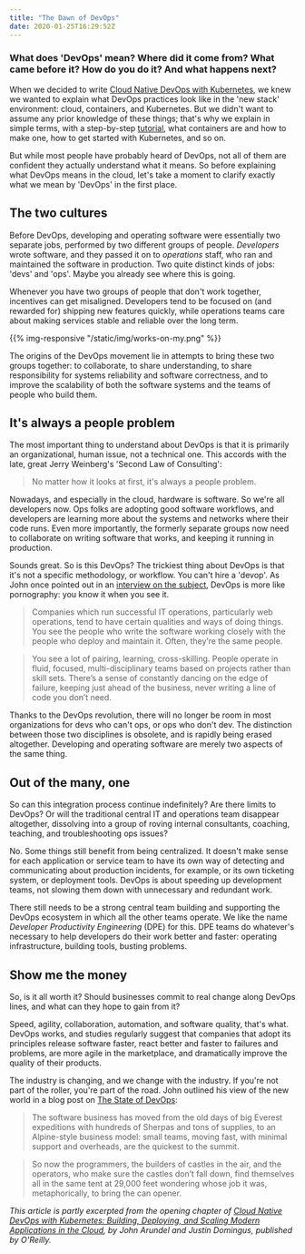 ```yaml
---
title: "The Dawn of DevOps"
date: 2020-01-25T16:29:52Z
---
```


### What does 'DevOps' mean? Where did it come from? What came before it? How do you do it? And what happens next?

When we decided to write [Cloud Native DevOps with Kubernetes](https://amzn.to/2PEPTjc), we knew we wanted to explain what DevOps practices look like in the 'new stack' environment: cloud, containers, and Kubernetes. But we didn't want to assume any prior knowledge of these things; that's why we explain in simple terms, with a step-by-step [tutorial](https://github.com/cloudnativedevops/demo/tree/master/hello), what containers are and how to make one, how to get started with Kubernetes, and so on.

But while most people have probably heard of DevOps, not all of them are confident they actually understand what it means. So before explaining what DevOps means in the cloud, let's take a moment to clarify exactly what we mean by 'DevOps' in the first place.

<!--more-->

## The two cultures

Before DevOps, developing and operating software were essentially two separate jobs, performed by two different groups of people. *Developers* wrote software, and they passed it on to *operations* staff, who ran and maintained the software in production. Two quite distinct kinds of jobs: 'devs' and 'ops'. Maybe you already see where this is going.

Whenever you have two groups of people that don't work together, incentives can get misaligned. Developers tend to be focused on (and rewarded for) shipping new features quickly, while operations teams care about making services stable and reliable over the long term.

{{% img-responsive "/static/img/works-on-my.png" %}}

The origins of the DevOps movement lie in attempts to bring these two groups together: to collaborate, to share understanding, to share responsibility for systems reliability and software correctness, and to improve the scalability of both the software systems and the teams of people who build them.

## It's always a people problem

The most important thing to understand about DevOps is that it is primarily an organizational, human issue, not a technical one. This accords with the late, great Jerry Weinberg's 'Second Law of Consulting':

> No matter how it looks at first, it's always a people problem.

Nowadays, and especially in the cloud, hardware is software. So we're all developers now. Ops folks are adopting good software workflows, and developers are learning more about the systems and networks where their code runs. Even more importantly, the formerly separate groups now need to collaborate on writing software that works, and keeping it running in production.

Sounds great. So is this DevOps? The trickiest thing about DevOps is that it's not a specific methodology, or workflow. You can't hire a 'devop'. As John once pointed out in an [interview on the subject](https://www.activestate.com/blog/john-arundel-devops/), DevOps is more like pornography: you know it when you see it.

> Companies which run successful IT operations, particularly web operations, tend to have certain qualities and ways of doing things. You see the people who write the software working closely with the people who deploy and maintain it. Often, they’re the same people.

> You see a lot of pairing, learning, cross-skilling. People operate in fluid, focused, multi-disciplinary teams based on projects rather than skill sets. There’s a sense of constantly dancing on the edge of failure, keeping just ahead of the business, never writing a line of code you don’t need.

Thanks to the DevOps revolution, there will no longer be room in most organizations for devs who can't ops, or ops who don't dev. The distinction between those two disciplines is obsolete, and is rapidly being erased altogether. Developing and operating software are merely two aspects of the same thing.

## Out of the many, one

So can this integration process continue indefinitely? Are there limits to DevOps? Or will the traditional central IT and operations team disappear altogether, dissolving into a group of roving internal consultants, coaching, teaching, and troubleshooting ops issues?

No. Some things still benefit from being centralized. It doesn't make sense for each application or service team to have its own way of detecting and communicating about production incidents, for example, or its own ticketing system, or deployment tools. DevOps is about speeding up development teams, not slowing them down with unnecessary and redundant work.

There still needs to be a strong central team building and supporting the DevOps ecosystem in which all the other teams operate. We like the name _Developer Productivity Engineering_ (DPE) for this. DPE teams do whatever's necessary to help developers do their work better and faster: operating infrastructure, building tools, busting problems.

## Show me the money

So, is it all worth it? Should businesses commit to real change along DevOps lines, and what can they hope to gain from it?

Speed, agility, collaboration, automation, and software quality, that's what. DevOps works, and studies regularly suggest that companies that adopt its principles release software faster, react better and faster to failures and problems, are more agile in the marketplace, and dramatically improve the quality of their products.

The industry is changing, and we change with the industry. If you're not part of the roller, you're part of the road. John outlined his view of the new world in a blog post on [The State of DevOps](https://bitfieldconsulting.com/blog/state-of-devops):

> The software business has moved from the old days of big Everest expeditions with hundreds of Sherpas and tons of supplies, to an Alpine-style business model: small teams, moving fast, with minimal support and overheads, are the quickest to the summit.

> So now the programmers, the builders of castles in the air, and the operators, who make sure the castles don’t fall down, find themselves all in the same tent at 29,000 feet wondering whose job it was, metaphorically, to bring the can opener.

_This article is partly excerpted from the opening chapter of [Cloud Native DevOps with Kubernetes: Building, Deploying, and Scaling Modern Applications in the Cloud](https://amzn.to/2PEPTjc), by John Arundel and Justin Domingus, published by O'Reilly._